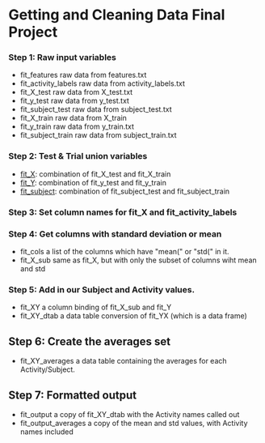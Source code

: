 # Getting and Cleaning Data Final Project

### Step 1: Raw input variables
* fit_features         raw data from features.txt
* fit_activity_labels  raw data from activity_labels.txt
* fit_X_test           raw data from X_test.txt
* fit_y_test           raw data from y_test.txt
* fit_subject_test     raw data from subject_test.txt
* fit_X_train          raw data from X_train
* fit_y_train          raw data from y_train.txt
* fit_subject_train    raw data from subject_train.txt

### Step 2: Test & Trial union variables
* <u>fit_X</u>:               combination of fit_X_test and fit_X_train
* <u>fit_Y</u>:              combination of fit_y_test and fit_y_train
* <u>fit_subject</u>:          combination of fit_subject_test and fit_subject_train

### Step 3: Set column names for fit_X and fit_activity_labels

### Step 4: Get columns with standard deviation or mean
* fit_cols             a list of the columns which have "mean(" or "std(" in it.
* fit_X_sub            same as fit_X, but with only the subset of columns wiht mean and std

### Step 5: Add in our Subject and Activity values.
* fit_XY               a column binding of fit_X_sub and fit_Y
* fit_XY_dtab          a data table conversion of fit_YX (which is a data frame)

## Step 6:  Create the averages set
* fit_XY_averages      a data table containing the averages for each Activity/Subject.

## Step 7:  Formatted output
* fit_output            a copy of fit_XY_dtab with the Activity names called out
* fit_output_averages  a copy of the mean and std values, with Activity names included
